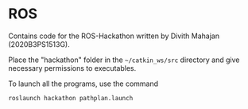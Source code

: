 # ROS

Contains code for the ROS-Hackathon written by Divith Mahajan (2020B3PS1513G).

Place the "hackathon" folder in the ```~/catkin_ws/src``` directory and give necessary permissions to executables.

To launch all the programs, use the command
```
roslaunch hackathon pathplan.launch
```
